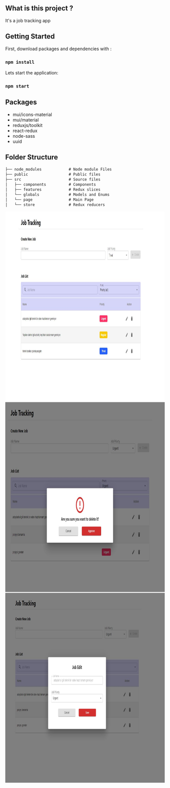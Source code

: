 ## What is this project ?
It's a job tracking app

## Getting Started
First, download packages and dependencies with :

### `npm install`

Lets start the application:

### `npm start`

## Packages

- mui/icons-material
- mui/material
- reduxjs/toolkit
- react-redux
- node-sass
- uuid
## Folder Structure
    ├── node_modules            # Node module Files
    ├── public                  # Public files 
    ├── src                     # Source files 
    │   ├── components          # Components
    │   ├── features            # Redux slices
    │   └── globals             # Models and Enums
    │   └── page                # Main Page
    │   └── store               # Redux reducers
    
<p align="middle">
<img src="https://github.com/barangezen/job-tracking/blob/main/src/screenshots/app.png?raw=true" alt="Tracking.png" width="1000" height="600" style="padding-right:10px" />
<img src="https://github.com/barangezen/job-tracking/blob/main/src/screenshots/delete.png?raw=true" alt="Tracking.png" width="1000" height="600" style="padding-right:10px" />
<img src="https://github.com/barangezen/job-tracking/blob/main/src/screenshots/edit.png?raw=true" alt="Tracking.png" width="1000" height="600" style="padding-right:10px" />
</p>
